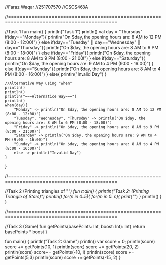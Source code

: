 //Faraz Waqar
//251707570
//CSCS468A

//============================================================================================

//Task 1
fun main() {
    println("Task 1")
    println()
    val day = "Thursday"
    if(day=="Monday"){
        println("On $day, the opening hours are: 8 AM to 12 PM (8:00 - 12:00)")
    }
    else if(day=="Tuesday" || day=="Wednesday" || day=="Thursday"){
        println("On $day, the opening hours are: 8 AM to 6 PM (8:00 - 18:00)")
    }
    else if(day=="Friday"){
        println("On $day, the opening hours are: 8 AM to 9 PM (8:00 - 21:00)")
    }
    else if(day=="Saturday"){
        println("On $day, the opening hours are: 9 AM to 4 PM (9:00 - 16:00)")
    }
    else if(day=="Sunday"){
        println("On $day, the opening hours are: 8 AM to 4 PM (8:00 - 16:00)")
    }
    else{
        println("Invalid Day")
    }
    
    //Alternative Way using "when"
    println()
    println()
    println("===Alternatice Way===")
    println()
    when(day){
        "Monday" -> println("On $day, the opening hours are: 8 AM to 12 PM (8:00 - 12:00)")
        "Tuesday", "Wednesday", "Thursday" -> println("On $day, the opening hours are: 8 AM to 6 PM (8:00 - 18:00)")
        "Friday" -> println("On $day, the opening hours are: 8 AM to 9 PM (8:00 - 21:00)")
        "Saturday" -> println("On $day, the opening hours are: 9 AM to 4 PM (9:00 - 16:00)")
        "Sunday" -> println("On $day, the opening hours are: 8 AM to 4 PM (8:00 - 16:00)")
        else -> println("Invalid Day")
    }
}

//============================================================================================

//Task 2 (Printing triangles of "*")
fun main() {
    println("Task 2: (Printing Triangle of Stars)")
    println()
    for(n in 0..5){
        for(m in 0..n){
            print("*")
        }
        println()
    }
}

//============================================================================================

//Task 3 (Game)
fun getPoints(basePoints: Int, boost: Int): Int{
    return basePoints * boost
}

fun main() {
    println("Task 2: Game")
    println()
    var score = 0;
    println(score)
    score += getPoints(10, 1)
    println(score)
    score += getPoints(20, 2)
    println(score)
    score+= getPoints(-10, 1)
    println(score)
    score += getPoints(5,3)
    println(score)
    score += getPoints(-15, 2)
}